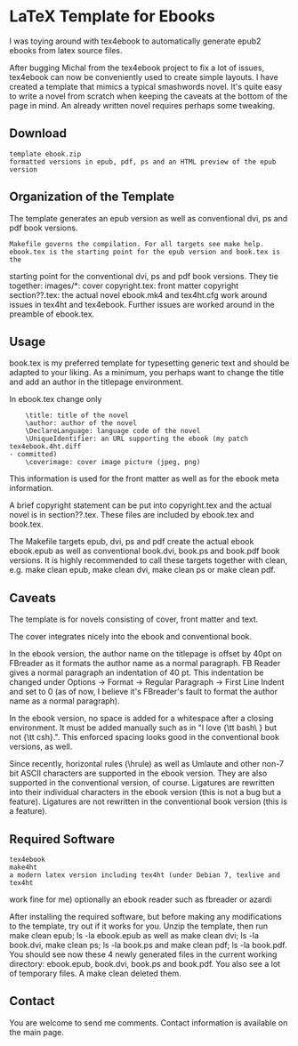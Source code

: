 # LaTeX Template for Ebooks

I was toying around with tex4ebook to automatically generate epub2 ebooks from
latex source files.

After bugging Michal from the tex4ebook project to fix a lot of issues,
tex4ebook can now be conveniently used to create simple layouts. I have created
a template that mimics a typical smashwords novel. It's quite easy to write a
novel from scratch when keeping the caveats at the bottom of the page in mind.
An already written novel requires perhaps some tweaking.

## Download

    template ebook.zip
    formatted versions in epub, pdf, ps and an HTML preview of the epub version 

## Organization of the Template

The template generates an epub version as well as conventional dvi, ps and pdf
book versions.

    Makefile governs the compilation. For all targets see make help.
    ebook.tex is the starting point for the epub version and book.tex is the
starting point for the conventional dvi, ps and pdf book versions. They tie
together:
        images/*: cover
        copyright.tex: front matter copyright
        section??.tex: the actual novel 
    ebook.mk4 and tex4ht.cfg work around issues in tex4ht and tex4ebook. Further
issues are worked around in the preamble of ebook.tex. 

## Usage

book.tex is my preferred template for typesetting generic text and should be
adapted to your liking. As a minimum, you perhaps want to change the title and
add an author in the titlepage environment.

In ebook.tex change only

```
    \title: title of the novel
    \author: author of the novel
    \DeclareLanguage: language code of the novel
    \UniqueIdentifier: an URL supporting the ebook (my patch tex4ebook.4ht.diff
- committed)
    \coverimage: cover image picture (jpeg, png) 
```

This information is used for the front matter as well as for the ebook meta
information.

A brief copyright statement can be put into copyright.tex and the actual novel
is in section??.tex. These files are included by ebook.tex and book.tex.

The Makefile targets epub, dvi, ps and pdf create the actual ebook ebook.epub as
well as conventional book.dvi, book.ps and book.pdf book versions. It is highly
recommended to call these targets together with clean, e.g. make clean epub,
make clean dvi, make clean ps or make clean pdf.

## Caveats

The template is for novels consisting of cover, front matter and text.

The cover integrates nicely into the ebook and conventional book.

In the ebook version, the author name on the titlepage is offset by 40pt on
FBreader as it formats the author name as a normal paragraph. FB Reader gives a
normal paragraph an indentation of 40 pt. This indentation be changed under
Options -> Format -> Regular Paragraph -> First Line Indent and set to 0 (as of
now, I believe it's FBreader's fault to format the author name as a normal
paragraph).

In the ebook version, no space is added for a whitespace after a closing
environment. It must be added manually such as in "I love {\tt bash\ } but not
{\tt csh}.". This enforced spacing looks good in the conventional book versions,
as well.

Since recently, horizontal rules (\hrule) as well as Umlaute and other non-7 bit
ASCII characters are supported in the ebook version. They are also supported in
the conventional version, of course. Ligatures are rewritten into their
individual characters in the ebook version (this is not a bug but a feature).
Ligatures are not rewritten in the conventional book version (this is a
feature).

##  Required Software

    tex4ebook
    make4ht
    a modern latex version including tex4ht (under Debian 7, texlive and tex4ht
work fine for me)
    optionally an ebook reader such as fbreader or azardi 

After installing the required software, but before making any modifications to
the template, try out if it works for you. Unzip the template, then run make
clean epub; ls -la ebook.epub as well as make clean dvi; ls -la book.dvi, make
clean ps; ls -la book.ps and make clean pdf; ls -la book.pdf. You should see now
these 4 newly generated files in the current working directory: ebook.epub,
book.dvi, book.ps and book.pdf. You also see a lot of temporary files. A make
clean deleted them.

## Contact

You are welcome to send me comments. Contact information is available on the
main page. 
